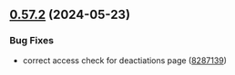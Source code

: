## [0.57.2](https://github.com/taskany-inc/crew/compare/v0.57.1...v0.57.2) (2024-05-23)


### Bug Fixes

* correct access check for deactiations page ([8287139](https://github.com/taskany-inc/crew/commit/82871398d4cce9bd4802f687021c7ee6abeba3b4))

